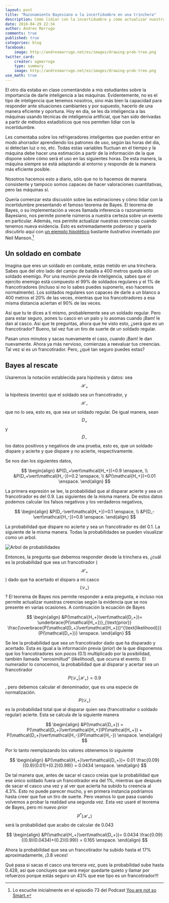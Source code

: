 ```yaml
---
layout: post
title: "Razonamiento Bayesiano o la incertidumbre en una trinchera"
description: Cómo lidiar con la incertidumbre y cómo actualizar nuestras creencias cuando tenemos nueva evidencia.
date: 2018-04-29 22:34
author: Andres Marrugo
comments: true
published: true
categories: blog
facebook:
    image: http://andresmarrugo.net/es/images/drawing-prob-tree.png
twitter_card:
    creator: agmarrugo
    type: summary
    image: http://andresmarrugo.net/es/images/drawing-prob-tree.png
use_math: true
---
```




El otro día estaba en clase comentándole a mis estudiantes sobre la importancia de darle inteligencia a las máquinas. Evidentemente, no es el tipo de inteligencia que tenemos nosotros, sino más bien la capacidad para responder ante situaciones cambiantes y por supuesto, hacerlo de una manera eficiente y oportuna. Hoy en día, se les da inteligencia a las máquinas usando técnicas de inteligencia artificial, que han sido derivadas a partir de métodos estadísticos que nos permiten lidiar con la incertidumbre.

<!-- more -->

Les comentaba sobre los refrigeradores inteligentes que pueden entrar en modo ahorrador aprendiendo los patrones de uso, según las horas del día, si detectan luz o no, etc. Todas estas variables fluctuan en el tiempo y la máquina debe hacer una estimación a partir de la información de la que dispone sobre cómo será el uso en las siguientes horas. De esta manera, la máquina siempre se está adaptando al entorno y responde de la manera más eficiente posible. 

Nosotros hacemos esto a diario, sólo que no lo hacemos de manera consistente y tampoco somos capaces de hacer valoraciones cuantitativas, pero las máquinas sí. 

Quería comenzar esta discusión sobre las estimaciones y cómo lidiar con la incertidumbre presentando el famoso teorema de Bayes. El teorema de Bayes, o su implementación a veces llamada inferencia o razonamiento Bayesiano, nos permite ponerle números a nuestra certeza sobre un evento en particular. Además, nos permite actualizar nuestras creencias cuando tenemos nueva evidencia. Esto es extremadamente poderoso y quería discutirlo aquí con [un ejemplo hipotético][manson] bastante ilustrativo inventado por Neil Manson.[^fn1]

[^fn1]: Lo escuche inicialmente en el episodio 73 del Podcast [You are not so Smart.][notsmart]

## Un soldado en combate

Imagina que eres un soldado en combate, estás metido en una trinchera. Sabes que del otro lado del campo de batalla a 400 metros queda sólo un soldado enemigo. Por una reunión previa de inteligencia, sabes que el ejercito enemigo está compuesto el 99% de soldados regulares y el 1% de francotiradores (incluso si no lo sabes puedes suponerlo, eso hacemos normalmente). Los soldados regulares son capaces de darle a un blanco a 400 metros el 20% de las veces, mientras que los francotiradores a esa misma distancia aciertan el 90% de las veces.

Así que tu te dices a ti mismo, probablemente sea un soldado regular. Pero para estar seguro, pones tu casco en un palo y lo asomas cuando ¡Bam! le dan al casco. Así que te preguntas, ahora que he visto esto, ¿será que es un francotirador? Bueno, tal vez fue un tiro de suerte de un soldado regular.

Pasan unos minutos y sacas nuevamente el caso, cuando ¡Bam! le dan nuevamente. Ahora ya más nervioso, comienzas a reevaluar tus creencias. Tal vez sí es un francotirador. Pero, ¿qué tan seguro puedes estas?

## Bayes al rescate

Usaremos la notación establecida para hipótesis y datos: sea $$\mathcal{H}_+$$ la hipótesis (evento) que el soldado sea un francotirador, y $$\mathcal{H}_-$$ que no lo sea, esto es, que sea un soldado regular. De igual manera, sean $$D_+$$ y $$D_-$$ los datos positivos y negativos de una prueba, esto es, que un soldado dispare y acierte y que dispare y no acierte, respectivamente.

Se nos dan los siguientes datos,

$$
\begin{align}
&P(D_+\vert\mathcal{H_+})=0.9 \enspace, \\ 
&P(D_+\vert\mathcal{H_-})=0.2 \enspace, \\ 
&P(\mathcal{H_+})=0.01 \enspace.
\end{align}
$$

La primera expresión se lee, la probabilidad que al disparar acierte y sea un francotirador es del 0.9. Las siguientes de la misma manera. De estos datos podemos calcular los falsos negativos y los verdaderos negativos,

$$
\begin{align}
&P(D_-\vert\mathcal{H_+})=0.1 \enspace, \\ 
&P(D_-\vert\mathcal{H_-})=0.8 \enspace.
\end{align}
$$

La probabilidad que dispare no acierte y sea un francotirador es del 0.1. La siguiente de la misma manera. Todas la probabilidades se pueden visualizar como un arbol.


<div class="aic" style="width:460px"><img src="http://andresmarrugo.net/es/images/drawing-prob-tree.png" alt="Arbol de probabilidades" width="" height="" border="0" /><br></div>

Entonces, la pregunta que debemos responder desde la trinchera es, ¿cuál es la probabilidad que sea un francotirador ($$\mathcal{H_+}$$) dado que ha acertado el disparo a mi casco $$(\mathcal{D_+})$$? El teorema de Bayes nos permite responder a esta pregunta, e incluso nos permite actualizar nuestras creencias según la evidencia que se nos presente en varias ocasiones. A continuación la ecuación de Bayes

$$
\begin{align}
&P(\mathcal{H_+}\vert\mathcal{D_+})= \underbrace{P(\mathcal{H_+})}_{\text{prior}} \frac{\overbrace{P(\mathcal{D_+}\vert\mathcal{H_+})}^{\text{likelihood}}}{P(\mathcal{D_+})} \enspace.
\end{align}
$$

Se lee la probabilidad que sea un francotirador dado que ha disparado y acertado. Esta es igual a la información previa (*prior*) de la que disponemos que los francotiradores son pocos (0.1) multiplicado por la posibilidad, también llamada "verosimiltud" (*likelihood*), que ocurra el evento. El numerador lo conocemos, la probabilidad que al disparar y acertar sea un francotirador $$P(\mathcal{D_+}\vert\mathcal{H_+})=0.9$$, pero debemos calcular el denominador, que es una especie de normalización. $$P(\mathcal{D_+})$$ es la probabilidad total que al disparar quien sea (francotirador o soldado regular) acierte. Esta se calcula de la siguiente manera

$$
\begin{align}
&P(\mathcal{D_+}) = P(\mathcal{D_+}\vert\mathcal{H_+})P(\mathcal{H_+}) + P(\mathcal{D_+}\vert\mathcal{H_-})P(\mathcal{H_-}) \enspace.
\end{align}
$$

Por lo tanto reemplazando los valores obtenemos lo siguiente

$$
\begin{align}
&P(\mathcal{H_+}\vert\mathcal{D_+})= 0.01 \frac{0.09}{(0.9)(0.01)+(0.2)(0.99)} = 0.0434 \enspace.
\end{align}
$$

De tal manera que, antes de sacar el casco creías que la probabilidad que ese único soldado fuera un francotirador era del 1%, mientras que después de sacar el casco una vez y al ver que acierta ha subido tu creencia al 4.3%. Esto no puede parecer mucho, y en primera instancia podríamos hasta creer que fue un tiro de suerte. Pero veamos lo que pasa cuando volvemos a probar la realidad una segunda vez. Esta vez usaré el teorema de Bayes, pero mi nuevo *prior* $$P^{\ast}(\mathcal{H_+})$$ será la probabilidad que acabo de calcular de 0.043

$$
\begin{align}
&P(\mathcal{H_+}\vert\mathcal{D_+})= 0.0434 \frac{0.09}{(0.9)(0.0434)+(0.2)(0.99)} = 0.165 \enspace.
\end{align}
$$

Ahora la probabilidad que sea un francotirador ha subido hasta el 17% aproximadamente, ¡3.8 veces! 

Qué pasa si sacas el casco una tercera vez, pues la probabilidad sube hasta 0.428, así que concluyes que será mejor quedarte quieto y llamar por refuerzos porque estás seguro un 43% que ese tipo es un francotirador!!!


[manson]: http://www.lancaster.ac.uk/ppr/about-us/people/neil-manson#projects "Neil Manson | Politics, Philosophy & Religion | Lancaster University"
[notsmart]: https://youarenotsosmart.com/2016/04/08/yanss-073-how-to-get-the-most-out-of-realizing-you-are-wrong-by-using-bayes-theorem-to-update-your-beliefs/ "YANSS 073 – How to get the most out of realizing you are wrong by using Bayes’ Theorem to update your beliefs – You Are Not So Smart"
